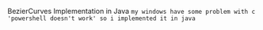 BezierCurves Implementation in Java
`my windows have some problem with c 'powershell doesn't work' so i implemented it in java`